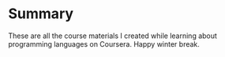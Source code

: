 # Summary
These are all the course materials I created while learning about programming languages on Coursera. Happy winter break.
